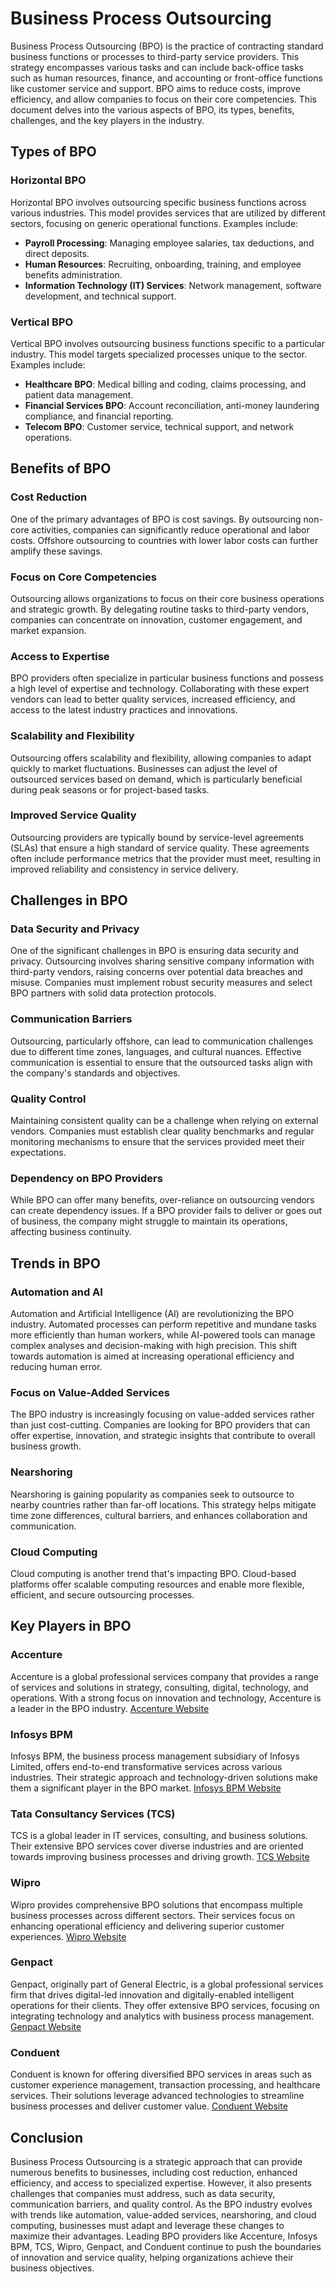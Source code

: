 # Business Process Outsourcing

Business Process Outsourcing (BPO) is the practice of contracting standard business functions or processes to third-party service providers. This strategy encompasses various tasks and can include back-office tasks such as human resources, finance, and accounting or front-office functions like customer service and support. BPO aims to reduce costs, improve efficiency, and allow companies to focus on their core competencies. This document delves into the various aspects of BPO, its types, benefits, challenges, and the key players in the industry. 

## Types of BPO

### Horizontal BPO
Horizontal BPO involves outsourcing specific business functions across various industries. This model provides services that are utilized by different sectors, focusing on generic operational functions. Examples include:

- **Payroll Processing**: Managing employee salaries, tax deductions, and direct deposits.
- **Human Resources**: Recruiting, onboarding, training, and employee benefits administration.
- **Information Technology (IT) Services**: Network management, software development, and technical support.

### Vertical BPO
Vertical BPO involves outsourcing business functions specific to a particular industry. This model targets specialized processes unique to the sector. Examples include:

- **Healthcare BPO**: Medical billing and coding, claims processing, and patient data management.
- **Financial Services BPO**: Account reconciliation, anti-money laundering compliance, and financial reporting.
- **Telecom BPO**: Customer service, technical support, and network operations.

## Benefits of BPO

### Cost Reduction
One of the primary advantages of BPO is cost savings. By outsourcing non-core activities, companies can significantly reduce operational and labor costs. Offshore outsourcing to countries with lower labor costs can further amplify these savings. 

### Focus on Core Competencies
Outsourcing allows organizations to focus on their core business operations and strategic growth. By delegating routine tasks to third-party vendors, companies can concentrate on innovation, customer engagement, and market expansion.

### Access to Expertise
BPO providers often specialize in particular business functions and possess a high level of expertise and technology. Collaborating with these expert vendors can lead to better quality services, increased efficiency, and access to the latest industry practices and innovations.

### Scalability and Flexibility
Outsourcing offers scalability and flexibility, allowing companies to adapt quickly to market fluctuations. Businesses can adjust the level of outsourced services based on demand, which is particularly beneficial during peak seasons or for project-based tasks.

### Improved Service Quality
Outsourcing providers are typically bound by service-level agreements (SLAs) that ensure a high standard of service quality. These agreements often include performance metrics that the provider must meet, resulting in improved reliability and consistency in service delivery.

## Challenges in BPO

### Data Security and Privacy
One of the significant challenges in BPO is ensuring data security and privacy. Outsourcing involves sharing sensitive company information with third-party vendors, raising concerns over potential data breaches and misuse. Companies must implement robust security measures and select BPO partners with solid data protection protocols.

### Communication Barriers
Outsourcing, particularly offshore, can lead to communication challenges due to different time zones, languages, and cultural nuances. Effective communication is essential to ensure that the outsourced tasks align with the company's standards and objectives. 

### Quality Control
Maintaining consistent quality can be a challenge when relying on external vendors. Companies must establish clear quality benchmarks and regular monitoring mechanisms to ensure that the services provided meet their expectations.

### Dependency on BPO Providers
While BPO can offer many benefits, over-reliance on outsourcing vendors can create dependency issues. If a BPO provider fails to deliver or goes out of business, the company might struggle to maintain its operations, affecting business continuity.

## Trends in BPO

### Automation and AI
Automation and Artificial Intelligence (AI) are revolutionizing the BPO industry. Automated processes can perform repetitive and mundane tasks more efficiently than human workers, while AI-powered tools can manage complex analyses and decision-making with high precision. This shift towards automation is aimed at increasing operational efficiency and reducing human error.

### Focus on Value-Added Services
The BPO industry is increasingly focusing on value-added services rather than just cost-cutting. Companies are looking for BPO providers that can offer expertise, innovation, and strategic insights that contribute to overall business growth.

### Nearshoring
Nearshoring is gaining popularity as companies seek to outsource to nearby countries rather than far-off locations. This strategy helps mitigate time zone differences, cultural barriers, and enhances collaboration and communication.

### Cloud Computing
Cloud computing is another trend that's impacting BPO. Cloud-based platforms offer scalable computing resources and enable more flexible, efficient, and secure outsourcing processes.

## Key Players in BPO

### Accenture
Accenture is a global professional services company that provides a range of services and solutions in strategy, consulting, digital, technology, and operations. With a strong focus on innovation and technology, Accenture is a leader in the BPO industry. [Accenture Website](https://www.accenture.com)

### Infosys BPM
Infosys BPM, the business process management subsidiary of Infosys Limited, offers end-to-end transformative services across various industries. Their strategic approach and technology-driven solutions make them a significant player in the BPO market. [Infosys BPM Website](https://www.infosysbpm.com/)

### Tata Consultancy Services (TCS)
TCS is a global leader in IT services, consulting, and business solutions. Their extensive BPO services cover diverse industries and are oriented towards improving business processes and driving growth. [TCS Website](https://www.tcs.com/)

### Wipro
Wipro provides comprehensive BPO solutions that encompass multiple business processes across different sectors. Their services focus on enhancing operational efficiency and delivering superior customer experiences. [Wipro Website](https://www.wipro.com/)

### Genpact
Genpact, originally part of General Electric, is a global professional services firm that drives digital-led innovation and digitally-enabled intelligent operations for their clients. They offer extensive BPO services, focusing on integrating technology and analytics with business process management. [Genpact Website](https://www.genpact.com/)

### Conduent
Conduent is known for offering diversified BPO services in areas such as customer experience management, transaction processing, and healthcare services. Their solutions leverage advanced technologies to streamline business processes and deliver customer value. [Conduent Website](https://www.conduent.com/)

## Conclusion

Business Process Outsourcing is a strategic approach that can provide numerous benefits to businesses, including cost reduction, enhanced efficiency, and access to specialized expertise. However, it also presents challenges that companies must address, such as data security, communication barriers, and quality control. As the BPO industry evolves with trends like automation, value-added services, nearshoring, and cloud computing, businesses must adapt and leverage these changes to maximize their advantages. Leading BPO providers like Accenture, Infosys BPM, TCS, Wipro, Genpact, and Conduent continue to push the boundaries of innovation and service quality, helping organizations achieve their business objectives.
